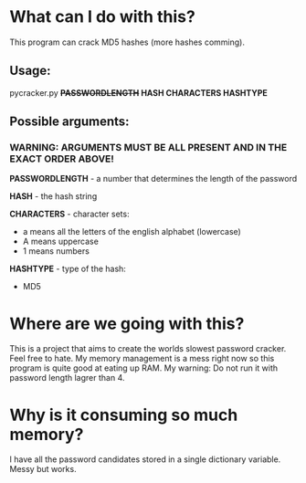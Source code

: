 # What can I do with this?
This program can crack MD5 hashes (more hashes comming).
## Usage:
pycracker.py **~~PASSWORDLENGTH~~ HASH CHARACTERS HASHTYPE**
## Possible arguments:
### WARNING: ARGUMENTS MUST BE ALL PRESENT AND IN THE EXACT ORDER ABOVE!
**PASSWORDLENGTH** - a number that determines the length of the password

**HASH** - the hash string  

**CHARACTERS** - character sets:  
 * a means all the letters of the english alphabet (lowercase)
 * A means uppercase
 * 1 means numbers
 
 **HASHTYPE** - type of the hash:
 * MD5
# Where are we going with this?
This is a project that aims to create the worlds slowest password cracker. Feel free to hate. My memory management is a mess right now so this program is quite good at eating up RAM. My warning: Do not run it with password length lagrer than 4.
# Why is it consuming so much memory?
I have all the password candidates stored in a single dictionary variable. Messy but works.
